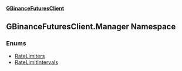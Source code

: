 #### [GBinanceFuturesClient](./index.md 'index')
## GBinanceFuturesClient.Manager Namespace
### Enums
- [RateLimiters](./GBinanceFuturesClient-Manager-RateLimiters.md 'GBinanceFuturesClient.Manager.RateLimiters')
- [RateLimitIntervals](./GBinanceFuturesClient-Manager-RateLimitIntervals.md 'GBinanceFuturesClient.Manager.RateLimitIntervals')
